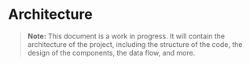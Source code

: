 # Architecture

> **Note:** This document is a work in progress.
> It will contain the architecture of the project, including the structure of the code, the design of the components, the data flow, and more.
